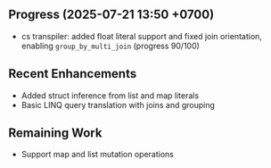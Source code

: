 ## Progress (2025-07-21 13:50 +0700)
- cs transpiler: added float literal support and fixed join orientation, enabling `group_by_multi_join` (progress 90/100)

## Recent Enhancements
- Added struct inference from list and map literals
- Basic LINQ query translation with joins and grouping

## Remaining Work
- Support map and list mutation operations
